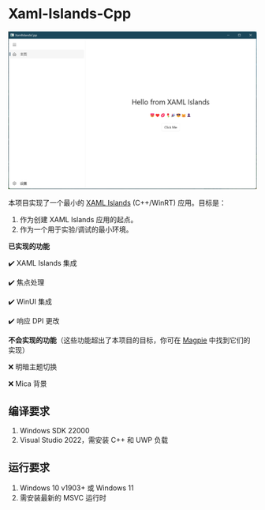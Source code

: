 # Xaml-Islands-Cpp

![MainWindow.png](img/MainWindow.png)

本项目实现了一个最小的 [XAML Islands](https://docs.microsoft.com/en-us/windows/apps/desktop/modernize/xaml-islands) (C++/WinRT) 应用。目标是：

1. 作为创建 XAML Islands 应用的起点。
2. 作为一个用于实验/调试的最小环境。

**已实现的功能**

:heavy_check_mark: XAML Islands 集成

:heavy_check_mark: 焦点处理

:heavy_check_mark: WinUI 集成

:heavy_check_mark: 响应 DPI 更改

**不会实现的功能**（这些功能超出了本项目的目标，你可在 [Magpie](https://github.com/Blinue/Magpie) 中找到它们的实现）

:x: 明暗主题切换

:x: Mica 背景


## 编译要求

1. Windows SDK 22000
2. Visual Studio 2022，需安装 C++ 和 UWP 负载

## 运行要求

1. Windows 10 v1903+ 或 Windows 11
2. 需安装最新的 MSVC 运行时
